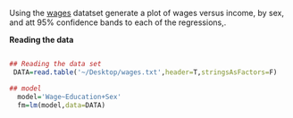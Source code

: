 

Using the [wages](https://github.com/gdlc/STAT_COMP/blob/master/wages.txt) datatset generate a plot of wages versus income, by sex, and att 95% confidence bands to each of the regressions,.

**Reading the data**

```r

## Reading the data set
 DATA=read.table('~/Desktop/wages.txt',header=T,stringsAsFactors=F)

## model
  model='Wage~Education+Sex'
  fm=lm(model,data=DATA)
  

```
